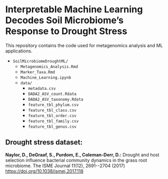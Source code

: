 # Interpretable Machine Learning Decodes Soil Microbiome’s Response to Drought Stress

This repository contains the code used for metagenomics analysis and ML applications.

- `SoilMicrobiomeDroughtML/`
  - `Metagenomics_Analysis.Rmd`
  - `Marker_Taxa.Rmd`
  - `Machine_Learning.ipynb`
  - `data/`
    - `metadata.csv`
    - `DADA2_ASV_count.Rdata`
    - `DADA2_ASV_taxonomy.Rdata`
    - `feature_tbl_phylum.csv`
    - `feature_tbl_class.csv`
    - `feature_tbl_order.csv`
    - `feature_tbl_family.csv`
    - `feature_tbl_genus.csv`





## Drought stress dataset:
**Naylor, D., DeGraaf, S., Purdom, E., Coleman-Derr, D.:**
Drought and host selection influence bacterial community dynamics in the grass root microbiome. The ISME Journal 11(12), 2691--2704 (2017)
<https://doi.org/10.1038/ismej.2017.118>
